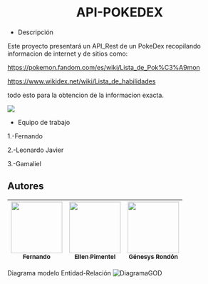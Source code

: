 <h1 align="center"> API-POKEDEX </h1>

* Descripción

Este proyecto presentará un API_Rest de un PokeDex recopilando informacion de internet y de sitios como:

https://pokemon.fandom.com/es/wiki/Lista_de_Pok%C3%A9mon
    
https://www.wikidex.net/wiki/Lista_de_habilidades


todo esto para la obtencion de la informacion exacta.

<p align="left">
    <img src="https://img.shields.io/badge/STATUS-EN%20DESAROLLO-green">
</p>

* Equipo de trabajo

1.-Fernando

2.-Leonardo Javier

3.-Gamaliel

## Autores

| [<img src="![image](https://user-images.githubusercontent.com/98494893/196017401-1e1050fd-0c3d-4fde-a6a8-cb8cc28badf7.png)" width=115><br><sub>Fernando</sub>](https://github.com/Fernandodani) | [<img src="https://avatars.githubusercontent.com/u/71970858?v=4" width=115><br><sub>Ellen Pimentel</sub>]([https://github.com/guilhermeonrails](https://github.com/ellenpimentel)) |  [<img src="https://avatars.githubusercontent.com/u/91544872?v=4" width=115><br><sub>Génesys Rondón</sub>](https://github.com/genesysaluralatam) |
| :---: | :---: | :---: |

Diagrama modelo Entidad-Relación
![DiagramaGOD](https://user-images.githubusercontent.com/98494893/196014426-30f19a61-8ebc-4fa5-b92b-48e906dc4d16.PNG)



